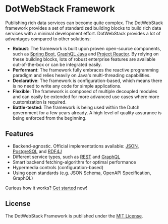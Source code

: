 # DotWebStack Framework

Publishing rich data services can become quite complex. The DotWebStack framework provides a set of standardized building blocks to build rich data services with a minimal development effort.
DotWebStack provides a lot of advantages compared to other solutions:

- **Robust**: The framework is built upon proven open-source components, such as [Spring Boot](https://spring.io/projects/spring-boot), [GraphQL Java](https://www.graphql-java.com/) and [Project Reactor](https://projectreactor.io/). By relying on these building blocks, lots of robust enterprise features are available out-of-the-box or can be integrated easily.
- **Performant**: The framework fully embraces the reactive programming paradigm and relies heavily on Java's multi-threading capabilities.
- **Declarative**: The framework is configuration-based, which means there is no need to write any code for simple applications. 
- **Flexible**: The framework is composed of multiple decoupled modules and can easily be extended for more advanced use cases where more customization is required.
- **Battle-tested**: The framework is being used within the Dutch government for a few years already. A high level of quality assurance is being enforced from the beginning.

## Features

- Backend-agnostic. Official implementations available: [JSON](./backend/json.md), [PostgreSQL](./backend/postgres.md) and [RDF4J](./backend/rdf4j.md)
- Different service types, such as [REST](./service/openapi.md) and [GraphQL](./service/graphql.md)
- Smart backend fetching-algorithm for optimal performance
- Hypermedia controls (configuration-based)
- Using open standards (e.g. JSON Schema, OpenAPI Specification, GraphQL)

Curious how it works? [Get started](./overview/getting_started.md) now!

## License

The DotWebStack Framework is published under the [MIT License](https://github.com/dotwebstack/dotwebstack-framework/blob/v0.3/LICENSE.md).
